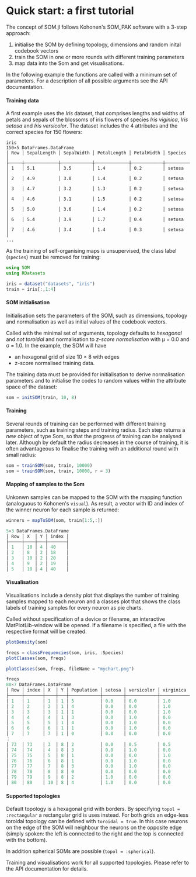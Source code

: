 # Quick start: a first tutorial

The concept of SOM.jl follows Kohonen's SOM_PAK software with
a 3-step approach:

1) initialise the SOM by defining topology, dimensions and random inital
   codebook vectors
2) train the SOM in one or more rounds with different training parameters
3) map data into the Som and get visualisations.

In the following example the functions are called with a minimum set of
parameters. For a description of all possible arguments see the
API documentation.



#### Training data
A first example uses the *Iris* dataset, that comprises lengths and widths
of petals and sepals of the blossoms of iris flowers of species
*Iris viginica*, *Iris setosa* and *Iris versicolor*.
The dataset includes the 4 attributes and the correct species for 150 flowers:
````
iris
150×5 DataFrames.DataFrame
│ Row │ SepalLength │ SepalWidth │ PetalLength │ PetalWidth │ Species   │
├─────┼─────────────┼────────────┼─────────────┼────────────┼───────────┤
│ 1   │ 5.1         │ 3.5        │ 1.4         │ 0.2        │ setosa    │
│ 2   │ 4.9         │ 3.0        │ 1.4         │ 0.2        │ setosa    │
│ 3   │ 4.7         │ 3.2        │ 1.3         │ 0.2        │ setosa    │
│ 4   │ 4.6         │ 3.1        │ 1.5         │ 0.2        │ setosa    │
│ 5   │ 5.0         │ 3.6        │ 1.4         │ 0.2        │ setosa    │
│ 6   │ 5.4         │ 3.9        │ 1.7         │ 0.4        │ setosa    │
│ 7   │ 4.6         │ 3.4        │ 1.4         │ 0.3        │ setosa    │
...
````
As the training of self-organising maps is unsupervised, the class label
(`species`) must be removed for training:

````Julia
using SOM
using RDatasets

iris = dataset("datasets", "iris")
train = iris[:,1:4]
````


#### SOM initialisation
Initialisation sets the parameters of the SOM, such as dimensions, topology
and normalisation as well as initial values of the codebook vectors.

Called with the minimal set of arguments, topology defaults to *hexagonal*
and *not toroidal* and normalisation to *z-score normalisation* with μ = 0.0
and σ = 1.0.
In the example, the SOM will have
* an hexagonal grid of size 10 × 8 with edges
* z-score normalised training data.

The training data must be provided for initialisation to derive normalisation parameters and
to initialise the codes to random values within the attribute space
of the dataset:

````Julia
som = initSOM(train, 10, 8)
````


#### Training
Several rounds of training can be performed with different training parameters,
such as training steps and training radius.
Each step returns a *new* object of type Som, so that the progress of training
can be analysed later.
Although by default the
radius decreases in the course of training, it is often advantageous
to finalise the training with an additional round with small radius:

````Julia
som = trainSOM(som, train, 10000)
som = trainSOM(som, train, 10000, r = 3)
````


#### Mapping of samples to the Som
Unkonwn samples can be mapped to the SOM with the mapping function
(analoguous to Kohonen's `visual`). As result, a vector with ID and index of
the winner neuron for each sample is returned:

````Julia
winners = mapToSOM(som, train[1:5,:])

5×3 DataFrames.DataFrame
│ Row │ X  │ Y │ index │
├─────┼────┼───┼───────┤
│ 1   │ 10 │ 4 │ 40    │
│ 2   │ 8  │ 2 │ 18    │
│ 3   │ 10 │ 2 │ 20    │
│ 4   │ 9  │ 2 │ 19    │
│ 5   │ 10 │ 4 │ 40    │
````


#### Visualisation
Visualisations include a density plot that displays the number of training
samples mapped to each neuron and a classes plot that shows the class labels
of training samples for every neuron as pie charts.

Called without specification of a device or filename, an interactive
MatPlotLib-window will be opened. If a filename is specified, a file with
the respective format will be created.

````Julia
plotDensity(som)

freqs = classFrequencies(som, iris, :Species)
plotClasses(som, freqs)

plotClasses(som, freqs, fileName = "mychart.png")

freqs
80×7 DataFrames.DataFrame
│ Row │ index │ X  │ Y │ Population │ setosa │ versicolor │ virginica │
├─────┼───────┼────┼───┼────────────┼────────┼────────────┼───────────┤
│ 1   │ 1     │ 1  │ 1 │ 5          │ 0.0    │ 0.0        │ 1.0       │
│ 2   │ 2     │ 2  │ 1 │ 4          │ 0.0    │ 0.0        │ 1.0       │
│ 3   │ 3     │ 3  │ 1 │ 1          │ 0.0    │ 0.0        │ 1.0       │
│ 4   │ 4     │ 4  │ 1 │ 3          │ 0.0    │ 1.0        │ 0.0       │
│ 5   │ 5     │ 5  │ 1 │ 4          │ 0.0    │ 1.0        │ 0.0       │
│ 6   │ 6     │ 6  │ 1 │ 1          │ 0.0    │ 1.0        │ 0.0       │
│ 7   │ 7     │ 7  │ 1 │ 0          │ 0.0    │ 0.0        │ 0.0       │
⋮
│ 73  │ 73    │ 3  │ 8 │ 2          │ 0.0    │ 0.5        │ 0.5       │
│ 74  │ 74    │ 4  │ 8 │ 3          │ 0.0    │ 1.0        │ 0.0       │
│ 75  │ 75    │ 5  │ 8 │ 1          │ 0.0    │ 0.0        │ 1.0       │
│ 76  │ 76    │ 6  │ 8 │ 1          │ 0.0    │ 1.0        │ 0.0       │
│ 77  │ 77    │ 7  │ 8 │ 3          │ 0.0    │ 1.0        │ 0.0       │
│ 78  │ 78    │ 8  │ 8 │ 0          │ 0.0    │ 0.0        │ 0.0       │
│ 79  │ 79    │ 9  │ 8 │ 2          │ 1.0    │ 0.0        │ 0.0       │
│ 80  │ 80    │ 10 │ 8 │ 4          │ 1.0    │ 0.0        │ 0.0       │
````

#### Supported topologies
Default topology is a hexagonal grid with borders. By specifying
`topol = :rectangular` a rectangular grid is uses instead. For both
grids an edge-less toroidal topology can be defined with `toroidal = true`.
In this case neurons on the edge of the SOM will neighbour the neurons
on the opposite edge (simply spoken: the left is connected to
the right and the top is connected with the bottom).

In addition spherical SOMs are possible (`topol = :spherical`).

Training and visualisations work for all supported topologies.
Please refer to the API documentation for details.
